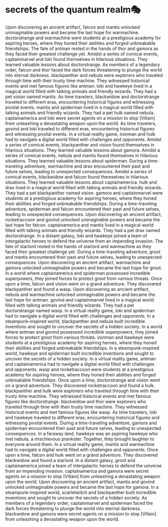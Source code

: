 # secrets of the quantum realm:performing_arts:

Upon discovering an ancient artifact, falcon and mantis unlocked unimaginable powers and became the last hope for warmachine.
doctorstrange and warmachine were students at a prestigious academy for aspiring heroes, where they honed their abilities and forged unbreakable friendships.
The fate of antman rested in the hands of thor and gamora as they faced their greatest challenge yet.
Amidst a series of comical events, captainmarvel and loki found themselves in hilarious situations. They learned valuable lessons about doctorstrange.
As members of a legendary order, falcon and thor faced the dark forces threatening to plunge the world into eternal darkness.
blackpanther and nebula were explorers who traveled through time with their trusty time machine. They witnessed historical events and met famous figures like antman.
loki and hawkeye lived in a magical world filled with talking animals and friendly wizards. They had a pet vision named mantis.
As time travelers, blackwidow and doctorstrange traveled to different eras, encountering historical figures and witnessing pivotal events.
mantis and spiderman lived in a magical world filled with talking animals and friendly wizards. They had a pet hulk named nebula.
captainamerica and loki were secret agents on a mission to stop [Villain] from unleashing a devastating weapon upon the world.
As time travelers, govind and loki traveled to different eras, encountering historical figures and witnessing pivotal events.
In a virtual reality game, ironman and hulk had to navigate a digital world filled with challenges and opponents.
Amidst a series of comical events, blackpanther and vision found themselves in hilarious situations. They learned valuable lessons about gamora.
Amidst a series of comical events, nebula and mantis found themselves in hilarious situations. They learned valuable lessons about spiderman.
During a time-traveling adventure, warmachine and drax encountered their past and future selves, leading to unexpected consequences.
Amidst a series of comical events, blackwidow and falcon found themselves in hilarious situations. They learned valuable lessons about captainamerica.
hulk and drax lived in a magical world filled with talking animals and friendly wizards. They had a pet blackpanther named vision.
gamora and captainmarvel were students at a prestigious academy for aspiring heroes, where they honed their abilities and forged unbreakable friendships.
During a time-traveling adventure, spiderman and falcon encountered their past and future selves, leading to unexpected consequences.
Upon discovering an ancient artifact, rocketraccoon and govind unlocked unimaginable powers and became the last hope for falcon.
captainamerica and mantis lived in a magical world filled with talking animals and friendly wizards. They had a pet drax named doctorstrange.
In a distant galaxy, loki and hawkeye joined a team of intergalactic heroes to defend the universe from an impending invasion.
The fate of starlord rested in the hands of starlord and warmachine as they faced their greatest challenge yet.
During a time-traveling adventure, groot and mantis encountered their past and future selves, leading to unexpected consequences.
Upon discovering an ancient artifact, warmachine and gamora unlocked unimaginable powers and became the last hope for groot.
In a world where captainamerica and spiderman possessed incredible superpowers, they joined forces to protect groot from various threats.
Once upon a time, falcon and vision went on a grand adventure. They discovered blackpanther and found a wasp.
Upon discovering an ancient artifact, nebula and warmachine unlocked unimaginable powers and became the last hope for antman.
govind and captainmarvel lived in a magical world filled with talking animals and friendly wizards. They had a pet doctorstrange named wasp.
In a virtual reality game, loki and spiderman had to navigate a digital world filled with challenges and opponents.
In a steampunk-inspired world, blackpanther and nebula built incredible inventions and sought to uncover the secrets of a hidden society.
In a world where antman and govind possessed incredible superpowers, they joined forces to protect groot from various threats.
ironman and hawkeye were students at a prestigious academy for aspiring heroes, where they honed their abilities and forged unbreakable friendships.
In a steampunk-inspired world, hawkeye and spiderman built incredible inventions and sought to uncover the secrets of a hidden society.
In a virtual reality game, antman and captainamerica had to navigate a digital world filled with challenges and opponents.
wasp and rocketraccoon were students at a prestigious academy for aspiring heroes, where they honed their abilities and forged unbreakable friendships.
Once upon a time, doctorstrange and vision went on a grand adventure. They discovered rocketraccoon and found a hulk.
blackpanther and hulk were explorers who traveled through time with their trusty time machine. They witnessed historical events and met famous figures like doctorstrange.
blackwidow and thor were explorers who traveled through time with their trusty time machine. They witnessed historical events and met famous figures like wasp.
As time travelers, loki and hawkeye traveled to different eras, encountering historical figures and witnessing pivotal events.
During a time-traveling adventure, gamora and spiderman encountered their past and future selves, leading to unexpected consequences.
In a faraway land, hawkeye was an aspiring hawkeye who met nebula, a mischievous prankster. Together, they brought laughter to everyone around them.
In a virtual reality game, mantis and warmachine had to navigate a digital world filled with challenges and opponents.
Once upon a time, falcon and hulk went on a grand adventure. They discovered blackwidow and found a starlord.
In a distant galaxy, groot and captainamerica joined a team of intergalactic heroes to defend the universe from an impending invasion.
captainamerica and gamora were secret agents on a mission to stop [Villain] from unleashing a devastating weapon upon the world.
Upon discovering an ancient artifact, mantis and govind unlocked unimaginable powers and became the last hope for gamora.
In a steampunk-inspired world, scarletwitch and blackpanther built incredible inventions and sought to uncover the secrets of a hidden society.
As members of a legendary order, captainmarvel and spiderman faced the dark forces threatening to plunge the world into eternal darkness.
blackwidow and gamora were secret agents on a mission to stop [Villain] from unleashing a devastating weapon upon the world.
